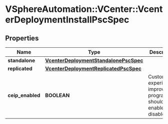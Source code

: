 # VSphereAutomation::VCenter::VcenterDeploymentInstallPscSpec

## Properties
Name | Type | Description | Notes
------------ | ------------- | ------------- | -------------
**standalone** | [**VcenterDeploymentStandalonePscSpec**](VcenterDeploymentStandalonePscSpec.md) |  | [optional] 
**replicated** | [**VcenterDeploymentReplicatedPscSpec**](VcenterDeploymentReplicatedPscSpec.md) |  | [optional] 
**ceip_enabled** | **BOOLEAN** | Customer experience improvement program should be enabled or disabled. | [optional] 



